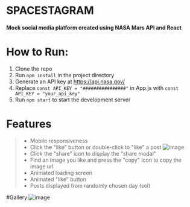 # SPACESTAGRAM


#### Mock social media platform created using NASA Mars API and React


# How to Run:
1. Clone the repo
2. Run ```npm install``` in the project directory
3. Generate an API key at https://api.nasa.gov/
4. Replace ```const API_KEY = "################"``` in App.js with ```const API_KEY = "your_api_key"```
5. Run ```npm start``` to start the development server

# Features
> - Mobile responsiveness
> - Click the "like" button or double-click to "like" a post
![image](https://user-images.githubusercontent.com/68773823/149471236-34205a8e-f87b-44ca-8a63-1860f916a719.png)
> - Click the "share" icon to display the "share modal"
> - Find an image you like and press the "copy" icon to copy the image url
> - Animated loading screen
> - Animated "like" button
> - Posts displayed from randomly chosen day (sol)


#Gallery
![image](https://user-images.githubusercontent.com/68773823/149471122-1c174ef0-2551-4d99-b4cd-a280b7225894.png)
